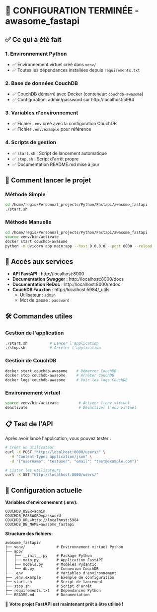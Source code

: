 # 🎉 CONFIGURATION TERMINÉE - awasome_fastapi

## ✅ Ce qui a été fait

### 1. Environnement Python
- ✅ Environnement virtuel créé dans `venv/`
- ✅ Toutes les dépendances installées depuis `requirements.txt`

### 2. Base de données CouchDB  
- ✅ CouchDB démarré avec Docker (conteneur: `couchdb-awasome`)
- ✅ Configuration: admin/password sur http://localhost:5984

### 3. Variables d'environnement
- ✅ Fichier `.env` créé avec la configuration CouchDB
- ✅ Fichier `.env.example` pour référence

### 4. Scripts de gestion
- ✅ `start.sh` : Script de lancement automatique
- ✅ `stop.sh` : Script d'arrêt propre
- ✅ Documentation README.md mise à jour

## 🚀 Comment lancer le projet

### Méthode Simple
```bash
cd /home/regis/Personnal_projects/Python/Fastapi/awasome_fastapi
./start.sh
```

### Méthode Manuelle
```bash
cd /home/regis/Personnal_projects/Python/Fastapi/awasome_fastapi
source venv/bin/activate
docker start couchdb-awasome
python -m uvicorn app.main:app --host 0.0.0.0 --port 8000 --reload
```

## 📱 Accès aux services

- **API FastAPI** : http://localhost:8000
- **Documentation Swagger** : http://localhost:8000/docs  
- **Documentation ReDoc** : http://localhost:8000/redoc
- **CouchDB Fauxton** : http://localhost:5984/_utils
  - Utilisateur : `admin`
  - Mot de passe : `password`

## 🛠️ Commandes utiles

### Gestion de l'application
```bash
./start.sh          # Lancer l'application
./stop.sh           # Arrêter l'application
```

### Gestion de CouchDB
```bash
docker start couchdb-awasome    # Démarrer CouchDB
docker stop couchdb-awasome     # Arrêter CouchDB
docker logs couchdb-awasome     # Voir les logs CouchDB
```

### Environnement virtuel
```bash
source venv/bin/activate         # Activer l'env virtuel
deactivate                       # Désactiver l'env virtuel
```

## 📋 Test de l'API

Après avoir lancé l'application, vous pouvez tester :

```bash
# Créer un utilisateur
curl -X POST "http://localhost:8000/users/" \
  -H "Content-Type: application/json" \
  -d '{"username": "testuser", "email": "test@example.com"}'

# Lister les utilisateurs
curl -X GET "http://localhost:8000/users/"
```

## 🔧 Configuration actuelle

**Variables d'environnement (.env):**
```
COUCHDB_USER=admin
COUCHDB_PASSWORD=password
COUCHDB_URL=http://localhost:5984
COUCHDB_DB_NAME=awasome_fastapi
```

**Structure des fichiers:**
```
awasome_fastapi/
├── venv/              # Environnement virtuel Python
├── app/
│   ├── __init__.py    # Package Python
│   ├── main.py        # Application FastAPI
│   ├── models.py      # Modèles Pydantic
│   └── db.py          # Connexion CouchDB
├── .env               # Variables d'environnement
├── .env.example       # Exemple de configuration
├── start.sh           # Script de lancement
├── stop.sh            # Script d'arrêt
├── requirements.txt   # Dépendances Python
└── README.md          # Documentation
```

🎯 **Votre projet FastAPI est maintenant prêt à être utilisé !**